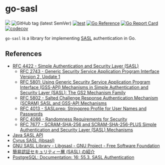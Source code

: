 # go-sasl

![](https://img.shields.io/badge/status-Work%20In%20Progress-8A2BE2)
![GitHub tag (latest SemVer)](https://img.shields.io/github/v/tag/cybergarage/go-sasl)
[![test](https://github.com/cybergarage/go-sasl/actions/workflows/make.yml/badge.svg)](https://github.com/cybergarage/go-sasl/actions/workflows/make.yml)
[![Go Reference](https://pkg.go.dev/badge/github.com/cybergarage/go-sasl.svg)](https://pkg.go.dev/github.com/cybergarage/go-sasl)
 [![Go Report Card](https://img.shields.io/badge/go%20report-A%2B-brightgreen)](https://goreportcard.com/report/github.com/cybergarage/go-sasl) 
 [![codecov](https://codecov.io/gh/cybergarage/go-sasl/graph/badge.svg?token=OCU5V0H3OX)](https://codecov.io/gh/cybergarage/go-sasl)

`go-sasl` is a library for implementing [SASL](https://datatracker.ietf.org/doc/html/rfc4422) authentication in Go.

## References

- [RFC 4422 - Simple Authentication and Security Layer (SASL)](https://datatracker.ietf.org/doc/html/rfc4422)
  - [RFC 2743 - Generic Security Service Application Program Interface Version 2, Update 1](https://datatracker.ietf.org/doc/html/rfc2743)
  - [RFC 5801: Using Generic Security Service Application Program Interface (GSS-API) Mechanisms in Simple Authentication and Security Layer (SASL): The GS2 Mechanism Family](https://www.rfc-editor.org/rfc/rfc5801)
  - [RFC 5802 - Salted Challenge Response Authentication Mechanism (SCRAM) SASL and GSS-API Mechanisms](https://datatracker.ietf.org/doc/html/rfc5802)
  - [RFC 4013 - SASLprep: Stringprep Profile for User Names and Passwords](https://datatracker.ietf.org/doc/html/rfc4013)
   - [RFC 4086 - Randomness Requirements for Security](https://datatracker.ietf.org/doc/html/rfc4086)
  - [RFC 7677 - SCRAM-SHA-256 and SCRAM-SHA-256-PLUS Simple Authentication and Security Layer (SASL) Mechanisms](https://datatracker.ietf.org/doc/html/rfc7677)
- [Java SASL API](https://docs.oracle.com/javase/jp/8/docs/technotes/guides/security/sasl/sasl-refguide.html)
- [Cyrus SASL (libsasl)](https://www.cyrusimap.org/sasl/)
- [GNU SASL Library - Libgsasl - GNU Project - Free Software Foundation](https://www.gnu.org/software/gsasl/)
- [簡易認証セキュリティー層 (SASL) の紹介](https://docs.oracle.com/cd/E19253-01/819-0396/6n2qur9ug/index.html)
- [PostgreSQL: Documentation: 16: 55.3. SASL Authentication](https://www.postgresql.org/docs/current/sasl-authentication.html)